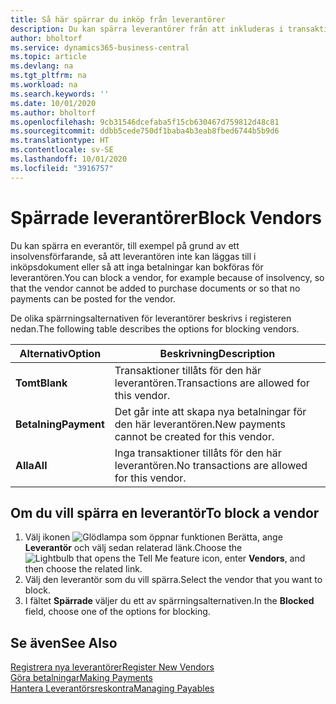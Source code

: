 ```yaml
---
title: Så här spärrar du inköp från leverantörer
description: Du kan spärra leverantörer från att inkluderas i transaktioner eller bara spärra nya betalningar till dem.
author: bholtorf
ms.service: dynamics365-business-central
ms.topic: article
ms.devlang: na
ms.tgt_pltfrm: na
ms.workload: na
ms.search.keywords: ''
ms.date: 10/01/2020
ms.author: bholtorf
ms.openlocfilehash: 9cb31546dcefaba5f15cb630467d759812d48c81
ms.sourcegitcommit: ddbb5cede750df1baba4b3eab8fbed6744b5b9d6
ms.translationtype: HT
ms.contentlocale: sv-SE
ms.lasthandoff: 10/01/2020
ms.locfileid: "3916757"
---
```

# <a name="block-vendors"></a><span data-ttu-id="76fb1-103">Spärrade leverantörer</span><span class="sxs-lookup"><span data-stu-id="76fb1-103">Block Vendors</span></span>
<span data-ttu-id="76fb1-104">Du kan spärra en everantör, till exempel på grund av ett insolvensförfarande, så att leverantören inte kan läggas till i inköpsdokument eller så att inga betalningar kan bokföras för leverantören.</span><span class="sxs-lookup"><span data-stu-id="76fb1-104">You can block a vendor, for example because of insolvency, so that the vendor cannot be added to purchase documents or so that no payments can be posted for the vendor.</span></span>

<span data-ttu-id="76fb1-105">De olika spärrningsalternativen för leverantörer beskrivs i registeren nedan.</span><span class="sxs-lookup"><span data-stu-id="76fb1-105">The following table describes the options for blocking vendors.</span></span>  

|<span data-ttu-id="76fb1-106">Alternativ</span><span class="sxs-lookup"><span data-stu-id="76fb1-106">Option</span></span>|<span data-ttu-id="76fb1-107">Beskrivning</span><span class="sxs-lookup"><span data-stu-id="76fb1-107">Description</span></span>|  
|--------------------|------------|  
|<span data-ttu-id="76fb1-108">**Tomt**</span><span class="sxs-lookup"><span data-stu-id="76fb1-108">**Blank**</span></span>|<span data-ttu-id="76fb1-109">Transaktioner tillåts för den här leverantören.</span><span class="sxs-lookup"><span data-stu-id="76fb1-109">Transactions are allowed for this vendor.</span></span>|
|<span data-ttu-id="76fb1-110">**Betalning**</span><span class="sxs-lookup"><span data-stu-id="76fb1-110">**Payment**</span></span>|<span data-ttu-id="76fb1-111">Det går inte att skapa nya betalningar för den här leverantören.</span><span class="sxs-lookup"><span data-stu-id="76fb1-111">New payments cannot be created for this vendor.</span></span>|  
|<span data-ttu-id="76fb1-112">**Alla**</span><span class="sxs-lookup"><span data-stu-id="76fb1-112">**All**</span></span>|<span data-ttu-id="76fb1-113">Inga transaktioner tillåts för den här leverantören.</span><span class="sxs-lookup"><span data-stu-id="76fb1-113">No transactions are allowed for this vendor.</span></span>|  

## <a name="to-block-a-vendor"></a><span data-ttu-id="76fb1-114">Om du vill spärra en leverantör</span><span class="sxs-lookup"><span data-stu-id="76fb1-114">To block a vendor</span></span>  
1. <span data-ttu-id="76fb1-115">Välj ikonen ![Glödlampa som öppnar funktionen Berätta](media/ui-search/search_small.png "Berätta vad du vill göra"), ange **Leverantör** och välj sedan relaterad länk.</span><span class="sxs-lookup"><span data-stu-id="76fb1-115">Choose the ![Lightbulb that opens the Tell Me feature](media/ui-search/search_small.png "Tell me what you want to do") icon, enter **Vendors**, and then choose the related link.</span></span>
2. <span data-ttu-id="76fb1-116">Välj den leverantör som du vill spärra.</span><span class="sxs-lookup"><span data-stu-id="76fb1-116">Select the vendor that you want to block.</span></span>
3. <span data-ttu-id="76fb1-117">I fältet **Spärrade** väljer du ett av spärrningsalternativen.</span><span class="sxs-lookup"><span data-stu-id="76fb1-117">In the **Blocked** field, choose one of the options for blocking.</span></span>

## <a name="see-also"></a><span data-ttu-id="76fb1-118">Se även</span><span class="sxs-lookup"><span data-stu-id="76fb1-118">See Also</span></span>  
[<span data-ttu-id="76fb1-119">Registrera nya leverantörer</span><span class="sxs-lookup"><span data-stu-id="76fb1-119">Register New Vendors</span></span>](purchasing-how-register-new-vendors.md)  
[<span data-ttu-id="76fb1-120">Göra betalningar</span><span class="sxs-lookup"><span data-stu-id="76fb1-120">Making Payments</span></span>](payables-make-payments.md)  
[<span data-ttu-id="76fb1-121">Hantera Leverantörsreskontra</span><span class="sxs-lookup"><span data-stu-id="76fb1-121">Managing Payables</span></span>](payables-manage-payables.md)
